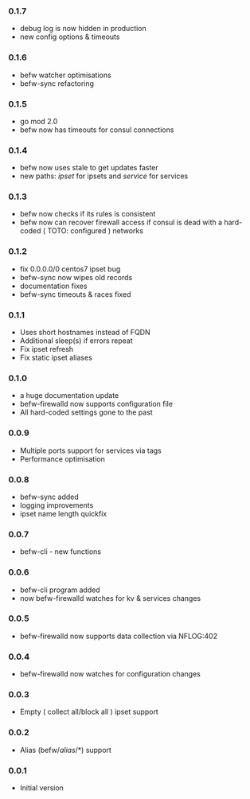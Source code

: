 ### 0.1.7
- debug log is now hidden in production
- new config options & timeouts
### 0.1.6
- befw watcher optimisations
- befw-sync refactoring
### 0.1.5
- go mod 2.0
- befw now has timeouts for consul connections
### 0.1.4
- befw now uses stale to get updates faster
- new paths: $ipset$ for ipsets and $service$ for services

### 0.1.3
- befw now checks if its rules is consistent
- befw now can recover firewall access if consul is dead with a hard-coded ( TOTO: configured ) networks

### 0.1.2
- fix 0.0.0.0/0 centos7 ipset bug
- befw-sync now wipes old records
- documentation fixes
- befw-sync timeouts & races fixed

### 0.1.1
- Uses short hostnames instead of FQDN
- Additional sleep(s) if errors repeat
- Fix ipset refresh
- Fix static ipset aliases

### 0.1.0
- a huge documentation update
- befw-firewalld now supports configuration file
- All hard-coded settings gone to the past
### 0.0.9
- Multiple ports support for services via tags
- Performance optimisation
### 0.0.8
- befw-sync added
- logging improvements
- ipset name length quickfix
### 0.0.7
- befw-cli - new functions
### 0.0.6
- befw-cli program added
- now befw-firewalld watches for kv & services changes
### 0.0.5
- befw-firewalld now supports data collection via NFLOG:402
### 0.0.4
- befw-firewalld now watches for configuration changes
### 0.0.3
- Empty ( collect all/block all ) ipset support
### 0.0.2
- Alias (befw/$alias$/*) support
### 0.0.1
- Initial version
